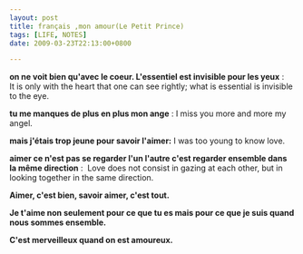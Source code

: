 ```yaml
---
layout: post
title: français ,mon amour(Le Petit Prince)
tags: [LIFE, NOTES]
date: 2009-03-23T22:13:00+0800

---
```


  
**on ne voit bien qu'avec le coeur. L'essentiel est invisible pour les yeux** :   It is only with the heart that one can see rightly; what is essential is invisible to the eye.  

**tu me manques de plus en plus mon ange** : I miss you more and more my angel.

**mais j'étais trop jeune pour savoir l'aimer:** I was too young to know love.  

**aimer ce n'est pas se regarder l'un l'autre c'est regarder ensemble dans la même direction** :  Love does not consist in gazing at each other,
but in looking together in the same direction.  

**Aimer, c'est bien, savoir aimer, c'est tout.**   

**Je t'aime non seulement pour ce que tu es mais pour ce que je suis quand nous sommes ensemble.**  

**C'est merveilleux quand on est amoureux.** 
